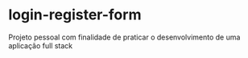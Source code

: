 # login-register-form
Projeto pessoal com finalidade de praticar o desenvolvimento de uma aplicação full stack
